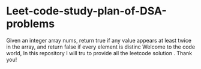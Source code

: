 # Leet-code-study-plan-of-DSA-problems
Given an integer array nums, return true if any value appears at least twice in the array, and return false if every element is distinc
Welcome to the code world, In this repository I will tru to provide all the leetcode solution .
Thank you!
